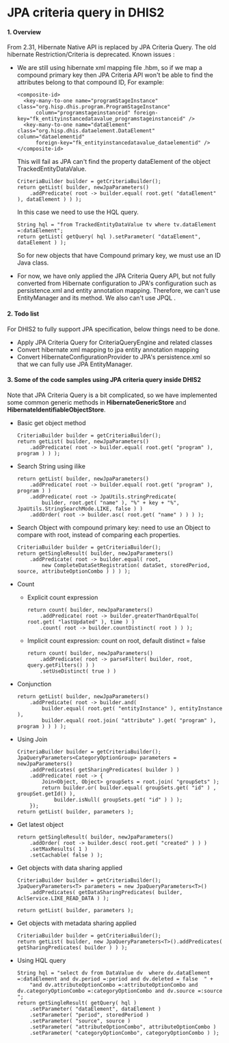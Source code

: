 # JPA criteria query in DHIS2

#### 1. Overview
From 2.31, Hibernate Native API is replaced by JPA Criteria Query. The old hibernate Restriction/Criteria is deprecated. 
Known issues : 
* We are still using hibernate xml mapping file .hbm, so if we map a compound primary key then JPA Criteria API won't be able to find the attributes belong to that compound ID, For example:

      <composite-id>
        <key-many-to-one name="programStageInstance" class="org.hisp.dhis.program.ProgramStageInstance"
            column="programstageinstanceid" foreign-key="fk_entityinstancedatavalue_programstageinstanceid" />
        <key-many-to-one name="dataElement" class="org.hisp.dhis.dataelement.DataElement" column="dataelementid"
            foreign-key="fk_entityinstancedatavalue_dataelementid" />
      </composite-id>

    This will fail as JPA can't find the property dataElement of the object TrackedEntityDataValue.

      CriteriaBuilder builder = getCriteriaBuilder();
      return getList( builder, newJpaParameters()
          .addPredicate( root -> builder.equal( root.get( "dataElement" ), dataElement ) ) );

    In this case we need to use the HQL query. 

      String hql = "from TrackedEntityDataValue tv where tv.dataElement =:dataElement";
      return getList( getQuery( hql ).setParameter( "dataElement", dataElement ) );

    So for new objects that have Compound primary key, we must use an ID Java class.
* For now, we have only applied the JPA Criteria Query API, but not fully converted from Hibernate configuration to JPA's configuration such as persistence.xml and entity annotation mapping. Therefore,  we can't use EntityManager and its method. We also can't use JPQL .

#### 2. Todo list
For DHIS2 to fully support JPA specification, below things need to be done.
- Apply JPA Criteria Query for CriteriaQueryEngine and related classes
- Convert hibernate xml mapping to jpa entity annotation mapping
- Convert HibernateConfigurationProvider to JPA's persistence.xml so that we can fully use JPA EntityManager.

#### 3.  Some of the code samples using JPA criteria query inside DHIS2
Note that JPA Criteria Query is a bit complicated, so we have implemented some common generic methods in **HibernateGenericStore** and **HibernateIdentifiableObjectStore**.

- Basic get object method 

      CriteriaBuilder builder = getCriteriaBuilder();
      return getList( builder, newJpaParameters()
          .addPredicate( root -> builder.equal( root.get( "program" ), program ) ) );

- Search String using ilike

      return getList( builder, newJpaParameters()
          .addPredicate( root -> builder.equal( root.get( "program" ), program ) )
          .addPredicate( root -> JpaUtils.stringPredicate( 
              builder, root.get( "name" ), "%" + key + "%", JpaUtils.StringSearchMode.LIKE, false ) )
          .addOrder( root -> builder.asc( root.get( "name" ) ) ) );

- Search Object with compound primary key: need to use an Object to compare with root, instead of comparing each properties.

      CriteriaBuilder builder = getCriteriaBuilder();
      return getSingleResult( builder, newJpaParameters()
          .addPredicate( root -> builder.equal( root, 
              new CompleteDataSetRegistration( dataSet, storedPeriod, source, attributeOptionCombo ) ) ) );

- Count
    
    * Explicit count expression
        
          return count( builder, newJpaParameters()
              .addPredicate( root -> builder.greaterThanOrEqualTo( root.get( "lastUpdated" ), time ) )
              .count( root -> builder.countDistinct( root ) ) );

    * Implicit count expression: count on root, default distinct = false
         
          return count( builder, newJpaParameters()
              .addPredicate( root -> parseFilter( builder, root, query.getFilters() ) )
              .setUseDistinct( true ) )

- Conjunction 
    
      return getList( builder, newJpaParameters()
          .addPredicate( root -> builder.and(
              builder.equal( root.get( "entityInstance" ), entityInstance ),
              builder.equal( root.join( "attribute" ).get( "program" ), program ) ) ) );

- Using Join
    
      CriteriaBuilder builder = getCriteriaBuilder();
      JpaQueryParameters<CategoryOptionGroup> parameters = newJpaParameters()
          .addPredicates( getSharingPredicates( builder ) )
          .addPredicate( root -> {
              Join<Object, Object> groupSets = root.join( "groupSets" );
              return builder.or( builder.equal( groupSets.get( "id" ) , groupSet.getId() ),
                  builder.isNull( groupSets.get( "id" ) ) );
          });
      return getList( builder, parameters );

- Get latest object 

      return getSingleResult( builder, newJpaParameters()
          .addOrder( root -> builder.desc( root.get( "created" ) ) )
          .setMaxResults( 1 )
          .setCachable( false ) );

- Get objects with data sharing applied 
    
      CriteriaBuilder builder = getCriteriaBuilder();
      JpaQueryParameters<T> parameters = new JpaQueryParameters<T>()
          .addPredicates( getDataSharingPredicates( builder, AclService.LIKE_READ_DATA ) );

      return getList( builder, parameters );

- Get objects with metadata sharing applied

      CriteriaBuilder builder = getCriteriaBuilder();
      return getList( builder, new JpaQueryParameters<T>().addPredicates( getSharingPredicates( builder ) ) );

- Using HQL query 

      String hql = "select dv from DataValue dv  where dv.dataElement =:dataElement and dv.period =:period and dv.deleted = false  " +
          "and dv.attributeOptionCombo =:attributeOptionCombo and dv.categoryOptionCombo =:categoryOptionCombo and dv.source =:source ";
      return getSingleResult( getQuery( hql )
          .setParameter( "dataElement", dataElement )
          .setParameter( "period", storedPeriod )
          .setParameter( "source", source )
          .setParameter( "attributeOptionCombo", attributeOptionCombo )
          .setParameter( "categoryOptionCombo", categoryOptionCombo ) );
